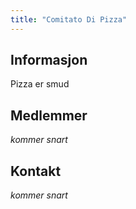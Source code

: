 ```yaml
---
title: "Comitato Di Pizza"
---
```


## Informasjon

Pizza er smud

## Medlemmer

_kommer snart_

## Kontakt

_kommer snart_